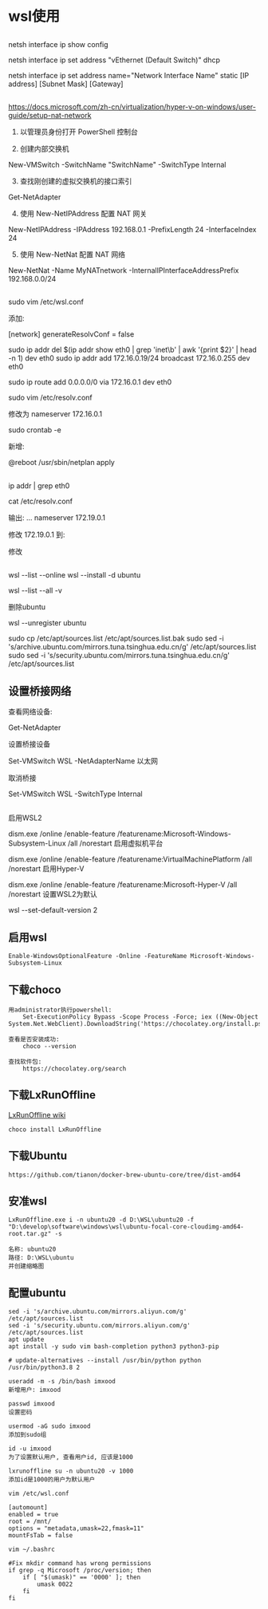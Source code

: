 
# wsl使用

## 

netsh interface ip show config

netsh interface ip set address "vEthernet (Default Switch)" dhcp

netsh interface ip set address name="Network Interface Name" static [IP address] [Subnet Mask] [Gateway]

## 

https://docs.microsoft.com/zh-cn/virtualization/hyper-v-on-windows/user-guide/setup-nat-network

1. 以管理员身份打开 PowerShell 控制台

2. 创建内部交换机

New-VMSwitch -SwitchName "SwitchName" -SwitchType Internal

3. 查找刚创建的虚拟交换机的接口索引

Get-NetAdapter

4. 使用 New-NetIPAddress 配置 NAT 网关

New-NetIPAddress -IPAddress 192.168.0.1 -PrefixLength 24 -InterfaceIndex 24

5. 使用 New-NetNat 配置 NAT 网络

New-NetNat -Name MyNATnetwork -InternalIPInterfaceAddressPrefix 192.168.0.0/24

##

sudo vim /etc/wsl.conf

添加:

[network]
generateResolvConf = false



sudo ip addr del $(ip addr show eth0 | grep 'inet\b' | awk '{print $2}' | head -n 1) dev eth0
sudo ip addr add 172.16.0.19/24 broadcast 172.16.0.255 dev eth0

sudo ip route add 0.0.0.0/0 via 172.16.0.1 dev eth0

sudo vim /etc/resolv.conf

修改为
nameserver 172.16.0.1


sudo crontab -e

新增:

@reboot /usr/sbin/netplan apply

##

ip addr | grep eth0

cat /etc/resolv.conf

输出:
...
nameserver 172.19.0.1

修改 172.19.0.1 到: 

修改 

##

wsl --list --online
wsl --install -d ubuntu

wsl --list --all -v

删除ubuntu

wsl --unregister ubuntu


sudo cp /etc/apt/sources.list /etc/apt/sources.list.bak
sudo sed -i 's/archive.ubuntu.com/mirrors.tuna.tsinghua.edu.cn/g' /etc/apt/sources.list
sudo sed -i 's/security.ubuntu.com/mirrors.tuna.tsinghua.edu.cn/g' /etc/apt/sources.list


## 设置桥接网络

查看网络设备:
    
Get-NetAdapter

设置桥接设备

Set-VMSwitch WSL -NetAdapterName 以太网

取消桥接

Set-VMSwitch WSL -SwitchType Internal

## 

启用WSL2

dism.exe /online /enable-feature /featurename:Microsoft-Windows-Subsystem-Linux /all /norestart
启用虚拟机平台

dism.exe /online /enable-feature /featurename:VirtualMachinePlatform /all /norestart
启用Hyper-V

dism.exe /online /enable-feature /featurename:Microsoft-Hyper-V /all /norestart
设置WSL2为默认

wsl --set-default-version 2


## 启用wsl

    Enable-WindowsOptionalFeature -Online -FeatureName Microsoft-Windows-Subsystem-Linux

## 下载choco

    用administrator执行powershell:
        Set-ExecutionPolicy Bypass -Scope Process -Force; iex ((New-Object System.Net.WebClient).DownloadString('https://chocolatey.org/install.ps1'))

    查看是否安装成功:
        choco --version

    查找软件包:
        https://chocolatey.org/search

## 下载LxRunOffline

[LxRunOffline wiki](https://github.com/DDoSolitary/LxRunOffline/wiki)

    choco install LxRunOffline

## 下载Ubuntu

    https://github.com/tianon/docker-brew-ubuntu-core/tree/dist-amd64

## 安准wsl

    LxRunOffline.exe i -n ubuntu20 -d D:\WSL\ubuntu20 -f "D:\develop\software\windows\wsl\ubuntu-focal-core-cloudimg-amd64-root.tar.gz" -s

    名称: ubuntu20
    路径: D:\WSL\ubuntu
    并创建缩略图

## 配置ubuntu

    sed -i 's/archive.ubuntu.com/mirrors.aliyun.com/g' /etc/apt/sources.list
    sed -i 's/security.ubuntu.com/mirrors.aliyun.com/g' /etc/apt/sources.list
    apt update
    apt install -y sudo vim bash-completion python3 python3-pip

    # update-alternatives --install /usr/bin/python python /usr/bin/python3.8 2

    useradd -m -s /bin/bash imxood
    新增用户: imxood

    passwd imxood
    设置密码

    usermod -aG sudo imxood
    添加到sudo组

    id -u imxood
    为了设置默认用户, 查看用户id, 应该是1000

    lxrunoffline su -n ubuntu20 -v 1000
    添加id是1000的用户为默认用户

    vim /etc/wsl.conf

    [automount]
    enabled = true
    root = /mnt/
    options = "metadata,umask=22,fmask=11"
    mountFsTab = false

    vim ~/.bashrc

    #Fix mkdir command has wrong permissions
    if grep -q Microsoft /proc/version; then
        if [ "$(umask)" == '0000' ]; then
            umask 0022
        fi
    fi
